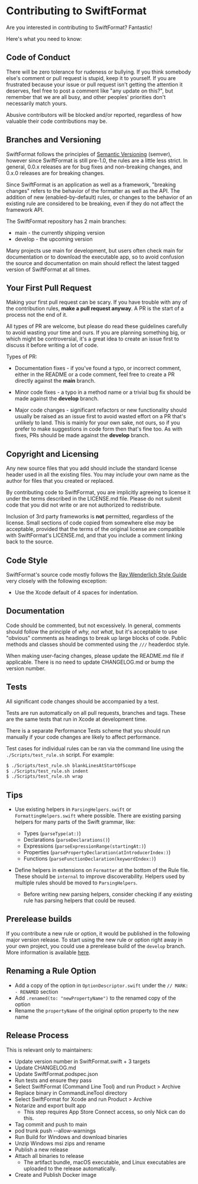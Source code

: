 # Contributing to SwiftFormat

Are you interested in contributing to SwiftFormat? Fantastic!

Here's what you need to know:

## Code of Conduct

There will be zero tolerance for rudeness or bullying. If you think somebody else's comment or pull request is stupid, keep it to yourself. If you are frustrated because your issue or pull request isn't getting the attention it deserves, feel free to post a comment like "any update on this?", but remember that we are all busy, and other peoples' priorities don't necessarily match yours.

Abusive contributors will be blocked and/or reported, regardless of how valuable their code contributions may be.

## Branches and Versioning

SwiftFormat follows the principles of [Semantic Versioning](http://semver.org/spec/v2.0.0.html) (semver), however since SwiftFormat is still pre-1.0, the rules are a little less strict. In general, 0.0.x releases are for bug fixes and non-breaking changes, and 0.x.0 releases are for breaking changes.

Since SwiftFormat is an application as well as a framework, "breaking changes" refers to the behavior of the formatter as well as the API. The addition of new (enabled-by-default) rules, or changes to the behavior of an existing rule are considered to be breaking, even if they do not affect the framework API.

The SwiftFormat repository has 2 main branches:

* main - the currently shipping version
* develop - the upcoming version

Many projects use main for development, but users often check main for documentation or to download the executable app, so to avoid confusion the source and documentation on main should reflect the latest tagged version of SwiftFormat at all times.

## Your First Pull Request

Making your first pull request can be scary. If you have trouble with any of the contribution rules, **make a pull request anyway**. A PR is the start of a process not the end of it.

All types of PR are welcome, but please do read these guidelines carefully to avoid wasting your time and ours. If you are planning something big, or which might be controversial, it's a great idea to create an issue first to discuss it before writing a lot of code.

Types of PR:

* Documentation fixes - if you've found a typo, or incorrect comment, either in the README or a code comment, feel free to create a PR directly against the **main** branch.

* Minor code fixes - a typo in a method name or a trivial bug fix should be made against the **develop** branch.

* Major code changes - significant refactors or new functionality should usually be raised as an issue first to avoid wasted effort on a PR that's unlikely to land. This is mainly for your own sake, not ours, so if you prefer to make suggestions in code form then that's fine too. As with fixes, PRs should be made against the **develop** branch.

## Copyright and Licensing

Any new source files that you add should include the standard license header used in all the existing files. You may include your own name as the author for files that you created or replaced.

By contributing code to SwiftFormat, you are implicitly agreeing to license it under the terms described in the LICENSE.md file. Please do not submit code that you did not write or are not authorized to redistribute.

Inclusion of 3rd party frameworks is **not** permitted, regardless of the license. Small sections of code copied from somewhere else *may* be acceptable, provided that the terms of the original license are compatible with SwiftFormat's LICENSE.md, and that you include a comment linking back to the source.

## Code Style

SwiftFormat's source code mostly follows the [Ray Wenderlich Style Guide](https://github.com/raywenderlich/swift-style-guide) very closely with the following exception:

- Use the Xcode default of 4 spaces for indentation.

## Documentation

Code should be commented, but not excessively. In general, comments should follow the principle of *why, not what*, but it's acceptable to use "obvious" comments as headings to break up large blocks of code. Public methods and classes should be commented using the `///` headerdoc style.

When making user-facing changes, please update the README.md file if applicable. There is no need to update CHANGELOG.md or bump the version number.

## Tests

All significant code changes should be accompanied by a test.  

Tests are run automatically on all pull requests, branches and tags. These are the same tests that run in Xcode at development time.

There is a separate Performance Tests scheme that you should run manually if your code changes are likely to affect performance.

Test cases for individual rules can be ran via the command line using the `./Scripts/test_rule.sh` script. For example:

```sh
$ ./Scripts/test_rule.sh blankLinesAtStartOfScope
$ ./Scripts/test_rule.sh indent
$ ./Scripts/test_rule.sh wrap
```

## Tips

* Use existing helpers in `ParsingHelpers.swift` or `FormattingHelpers.swift` where possible. There are existing parsing helpers for many parts of the Swift grammar, like: 
  * Types (`parseType(at:)`) 
  * Declarations (`parseDeclarations()`)
  * Expressions (`parseExpressionRange(startingAt:)`)
  * Properties (`parsePropertyDeclaration(atIntroducerIndex:)`)
  * Functions (`parseFunctionDeclaration(keywordIndex:)`)
  
* Define helpers in extensions on `Formatter` at the bottom of the Rule file. These should be `internal` to improve discoverability. Helpers used by multiple rules should be moved to `ParsingHelpers`.
  * Before writing new parsing helpers, consider checking if any existing rule has parsing helpers that could be reused.

## Prerelease builds

If you contribute a new rule or option, it would be published in the following major version release. To start using the new rule or option right away in your own project, you could use a prerelease build of the `develop` branch. More information is available [here](https://github.com/nicklockwood/SwiftFormat#prerelease-builds).

## Renaming a Rule Option

* Add a copy of the option in `OptionDescriptor.swift` under the `// MARK: - RENAMED` section
* Add `.renamed(to: "newPropertyName")` to the renamed copy of the option
* Rename the `propertyName` of the original option property to the new name

## Release Process

This is relevant only to maintainers:

* Update version number in SwiftFormat.swift + 3 targets
* Update CHANGELOG.md
* Update SwiftFormat.podspec.json
* Run tests and ensure they pass
* Select SwiftFormat (Command Line Tool) and run Product > Archive
* Replace binary in CommandLineTool directory
* Select SwiftFormat for Xcode and run Product > Archive
* Notarize and export built app
  * This step requires App Store Connect access, so only Nick can do this.
* Tag commit and push to main
* pod trunk push --allow-warnings
* Run Build for Windows and download binaries
* Unzip Windows msi zips and rename
* Publish a new release
* Attach all binaries to release
  * The artifact bundle, macOS executable, and Linux executables are uploaded to the release automatically.
* Create and Publish Docker image
